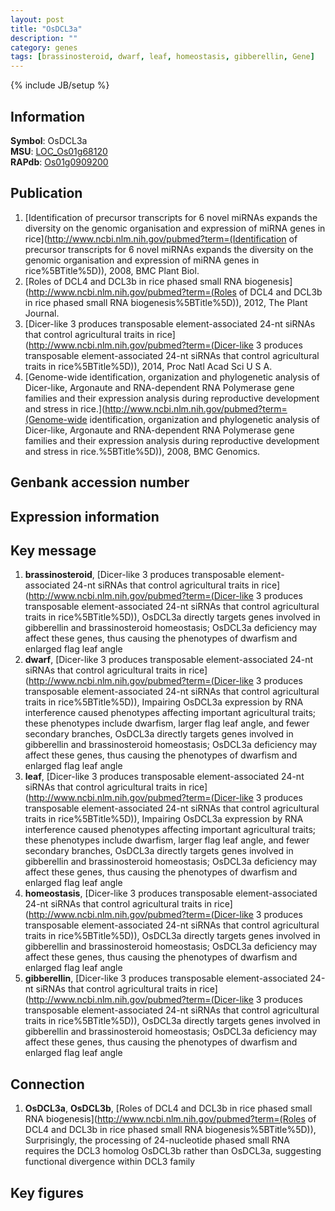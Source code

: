 ```yaml
---
layout: post
title: "OsDCL3a"
description: ""
category: genes
tags: [brassinosteroid, dwarf, leaf, homeostasis, gibberellin, Gene]
---
```

{% include JB/setup %}

## Information
__Symbol__: OsDCL3a  
__MSU__: [LOC_Os01g68120](http://rice.plantbiology.msu.edu/cgi-bin/ORF_infopage.cgi?orf=LOC_Os01g68120)  
__RAPdb__: [Os01g0909200](http://rapdb.dna.affrc.go.jp/viewer/gbrowse_details/irgsp1?name=Os01g0909200)  

## Publication
1. [Identification of precursor transcripts for 6 novel miRNAs expands the diversity on the genomic organisation and expression of miRNA genes in rice](http://www.ncbi.nlm.nih.gov/pubmed?term=(Identification of precursor transcripts for 6 novel miRNAs expands the diversity on the genomic organisation and expression of miRNA genes in rice%5BTitle%5D)), 2008, BMC Plant Biol.
2. [Roles of DCL4 and DCL3b in rice phased small RNA biogenesis](http://www.ncbi.nlm.nih.gov/pubmed?term=(Roles of DCL4 and DCL3b in rice phased small RNA biogenesis%5BTitle%5D)), 2012, The Plant Journal.
3. [Dicer-like 3 produces transposable element-associated 24-nt siRNAs that control agricultural traits in rice](http://www.ncbi.nlm.nih.gov/pubmed?term=(Dicer-like 3 produces transposable element-associated 24-nt siRNAs that control agricultural traits in rice%5BTitle%5D)), 2014, Proc Natl Acad Sci U S A.
4. [Genome-wide identification, organization and phylogenetic analysis of Dicer-like, Argonaute and RNA-dependent RNA Polymerase gene families and their expression analysis during reproductive development and stress in rice.](http://www.ncbi.nlm.nih.gov/pubmed?term=(Genome-wide identification, organization and phylogenetic analysis of Dicer-like, Argonaute and RNA-dependent RNA Polymerase gene families and their expression analysis during reproductive development and stress in rice.%5BTitle%5D)), 2008, BMC Genomics.

## Genbank accession number

## Expression information

## Key message
1. __brassinosteroid__, [Dicer-like 3 produces transposable element-associated 24-nt siRNAs that control agricultural traits in rice](http://www.ncbi.nlm.nih.gov/pubmed?term=(Dicer-like 3 produces transposable element-associated 24-nt siRNAs that control agricultural traits in rice%5BTitle%5D)),  OsDCL3a directly targets genes involved in gibberellin and brassinosteroid homeostasis; OsDCL3a deficiency may affect these genes, thus causing the phenotypes of dwarfism and enlarged flag leaf angle
2. __dwarf__, [Dicer-like 3 produces transposable element-associated 24-nt siRNAs that control agricultural traits in rice](http://www.ncbi.nlm.nih.gov/pubmed?term=(Dicer-like 3 produces transposable element-associated 24-nt siRNAs that control agricultural traits in rice%5BTitle%5D)),  Impairing OsDCL3a expression by RNA interference caused phenotypes affecting important agricultural traits; these phenotypes include dwarfism, larger flag leaf angle, and fewer secondary branches, OsDCL3a directly targets genes involved in gibberellin and brassinosteroid homeostasis; OsDCL3a deficiency may affect these genes, thus causing the phenotypes of dwarfism and enlarged flag leaf angle
3. __leaf__, [Dicer-like 3 produces transposable element-associated 24-nt siRNAs that control agricultural traits in rice](http://www.ncbi.nlm.nih.gov/pubmed?term=(Dicer-like 3 produces transposable element-associated 24-nt siRNAs that control agricultural traits in rice%5BTitle%5D)),  Impairing OsDCL3a expression by RNA interference caused phenotypes affecting important agricultural traits; these phenotypes include dwarfism, larger flag leaf angle, and fewer secondary branches, OsDCL3a directly targets genes involved in gibberellin and brassinosteroid homeostasis; OsDCL3a deficiency may affect these genes, thus causing the phenotypes of dwarfism and enlarged flag leaf angle
4. __homeostasis__, [Dicer-like 3 produces transposable element-associated 24-nt siRNAs that control agricultural traits in rice](http://www.ncbi.nlm.nih.gov/pubmed?term=(Dicer-like 3 produces transposable element-associated 24-nt siRNAs that control agricultural traits in rice%5BTitle%5D)),  OsDCL3a directly targets genes involved in gibberellin and brassinosteroid homeostasis; OsDCL3a deficiency may affect these genes, thus causing the phenotypes of dwarfism and enlarged flag leaf angle
5. __gibberellin__, [Dicer-like 3 produces transposable element-associated 24-nt siRNAs that control agricultural traits in rice](http://www.ncbi.nlm.nih.gov/pubmed?term=(Dicer-like 3 produces transposable element-associated 24-nt siRNAs that control agricultural traits in rice%5BTitle%5D)),  OsDCL3a directly targets genes involved in gibberellin and brassinosteroid homeostasis; OsDCL3a deficiency may affect these genes, thus causing the phenotypes of dwarfism and enlarged flag leaf angle

## Connection
1. __OsDCL3a__, __OsDCL3b__, [Roles of DCL4 and DCL3b in rice phased small RNA biogenesis](http://www.ncbi.nlm.nih.gov/pubmed?term=(Roles of DCL4 and DCL3b in rice phased small RNA biogenesis%5BTitle%5D)),  Surprisingly, the processing of 24-nucleotide phased small RNA requires the DCL3 homolog OsDCL3b rather than OsDCL3a, suggesting functional divergence within DCL3 family

## Key figures


